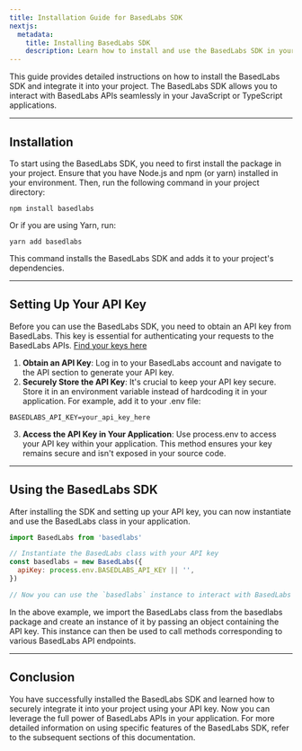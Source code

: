 ```yaml
---
title: Installation Guide for BasedLabs SDK
nextjs:
  metadata:
    title: Installing BasedLabs SDK
    description: Learn how to install and use the BasedLabs SDK in your application.
---
```


This guide provides detailed instructions on how to install the BasedLabs SDK and integrate it into your project. The BasedLabs SDK allows you to interact with BasedLabs APIs seamlessly in your JavaScript or TypeScript applications.

---

## Installation

To start using the BasedLabs SDK, you need to first install the package in your project. Ensure that you have Node.js and npm (or yarn) installed in your environment. Then, run the following command in your project directory:

```shell
npm install basedlabs
```

Or if you are using Yarn, run:

```shell
yarn add basedlabs
```

This command installs the BasedLabs SDK and adds it to your project's dependencies.

---

## Setting Up Your API Key

Before you can use the BasedLabs SDK, you need to obtain an API key from BasedLabs. This key is essential for authenticating your requests to the BasedLabs APIs. [Find your keys here](https://www.basedlabs.ai/dashboard/api-keys)

1. **Obtain an API Key**: Log in to your BasedLabs account and navigate to the API section to generate your API key.
2. **Securely Store the API Key**: It's crucial to keep your API key secure. Store it in an environment variable instead of hardcoding it in your application. For example, add it to your .env file:

```shell
BASEDLABS_API_KEY=your_api_key_here
```

3. **Access the API Key in Your Application**: Use process.env to access your API key within your application. This method ensures your key remains secure and isn't exposed in your source code.

---

## Using the BasedLabs SDK

After installing the SDK and setting up your API key, you can now instantiate and use the BasedLabs class in your application.

```js
import BasedLabs from 'basedlabs'

// Instantiate the BasedLabs class with your API key
const basedlabs = new BasedLabs({
  apiKey: process.env.BASEDLABS_API_KEY || '',
})

// Now you can use the `basedlabs` instance to interact with BasedLabs APIs
```

In the above example, we import the BasedLabs class from the basedlabs package and create an instance of it by passing an object containing the API key. This instance can then be used to call methods corresponding to various BasedLabs API endpoints.

---

## Conclusion

You have successfully installed the BasedLabs SDK and learned how to securely integrate it into your project using your API key. Now you can leverage the full power of BasedLabs APIs in your application. For more detailed information on using specific features of the BasedLabs SDK, refer to the subsequent sections of this documentation.
